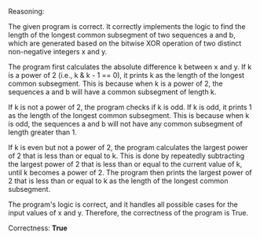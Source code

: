 Reasoning:

The given program is correct. It correctly implements the logic to find the length of the longest common subsegment of two sequences a and b, which are generated based on the bitwise XOR operation of two distinct non-negative integers x and y.

The program first calculates the absolute difference k between x and y. If k is a power of 2 (i.e., k & k - 1 == 0), it prints k as the length of the longest common subsegment. This is because when k is a power of 2, the sequences a and b will have a common subsegment of length k.

If k is not a power of 2, the program checks if k is odd. If k is odd, it prints 1 as the length of the longest common subsegment. This is because when k is odd, the sequences a and b will not have any common subsegment of length greater than 1.

If k is even but not a power of 2, the program calculates the largest power of 2 that is less than or equal to k. This is done by repeatedly subtracting the largest power of 2 that is less than or equal to the current value of k, until k becomes a power of 2. The program then prints the largest power of 2 that is less than or equal to k as the length of the longest common subsegment.

The program's logic is correct, and it handles all possible cases for the input values of x and y. Therefore, the correctness of the program is True.

Correctness: **True**